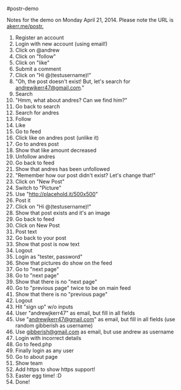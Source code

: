 #postr-demo

Notes for the demo on Monday April 21, 2014. Please note the URL is [akerr.me/postr.](akerr.me/postr)

1. Register an account
2. Login with new account (using email!)
3. Click on @andrew
4. Click on "follow"
5. Click on "like"
6. Submit a comment
7. Click on "Hi @(testusername)!"
8. "Oh, the post doesn't exist! But, let's search for andrewjkerr47@gmail.com."
9. Search
10. "Hmm, what about andres? Can we find him?"
11. Go back to search
12. Search for andres
13. Follow
14. Like
15. Go to feed
16. Click like on andres post (unlike it)
17. Go to andres post
18. Show that like amount decreased
19. Unfollow andres
20. Go back to feed
21. Show that andres has been unfollowed
22. "Remember how our post didn't exist? Let's change that!"
23. Click on "New Post"
24. Switch to "Picture"
25. Use "http://placehold.it/500x500"
26. Post it
27. Click on "Hi @(testusername)!"
28. Show that post exists and it's an image
29. Go back to feed
30. Click on New Post
31. Post text
32. Go back to your post
33. Show that post is now text
34. Logout
35. Login as "tester, password"
36. Show that pictures do show on the feed
37. Go to "next page"
38. Go to "next page"
39. Show that there is no "next page"
40. Go to "previous page" twice to be on main feed
41. Show that there is no "previous page"
42. Logout
43. Hit "sign up" w/o inputs
44. User "andrewjkerr47" as email, but fill in all fields
45. Use "andrewjkerr47@gmail.com" as email, but fill in all fields (use random gibberish as username)
45. Use gibberish@gmail.com as email, but use andrew as username
46. Login with incorrect details
47. Go to feed.php
48. Finally login as any user
49. Go to about page
50. Show team
51. Add https to show https support!
52. Easter egg time! :D
53. Done!